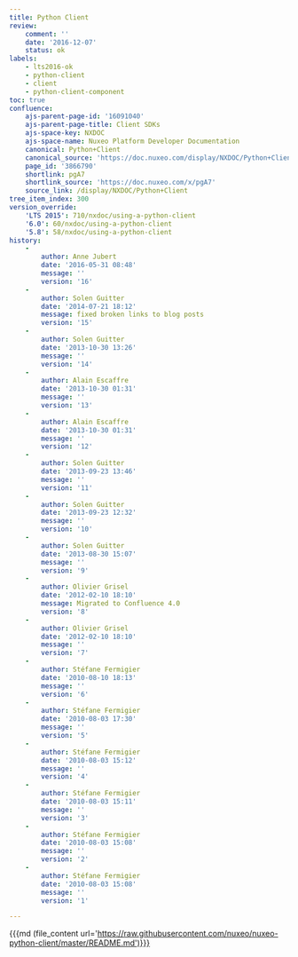 ```yaml
---
title: Python Client
review:
    comment: ''
    date: '2016-12-07'
    status: ok
labels:
    - lts2016-ok
    - python-client
    - client
    - python-client-component
toc: true
confluence:
    ajs-parent-page-id: '16091040'
    ajs-parent-page-title: Client SDKs
    ajs-space-key: NXDOC
    ajs-space-name: Nuxeo Platform Developer Documentation
    canonical: Python+Client
    canonical_source: 'https://doc.nuxeo.com/display/NXDOC/Python+Client'
    page_id: '3866790'
    shortlink: pgA7
    shortlink_source: 'https://doc.nuxeo.com/x/pgA7'
    source_link: /display/NXDOC/Python+Client
tree_item_index: 300
version_override:
    'LTS 2015': 710/nxdoc/using-a-python-client
    '6.0': 60/nxdoc/using-a-python-client
    '5.8': 58/nxdoc/using-a-python-client
history:
    -
        author: Anne Jubert
        date: '2016-05-31 08:48'
        message: ''
        version: '16'
    -
        author: Solen Guitter
        date: '2014-07-21 18:12'
        message: fixed broken links to blog posts
        version: '15'
    -
        author: Solen Guitter
        date: '2013-10-30 13:26'
        message: ''
        version: '14'
    -
        author: Alain Escaffre
        date: '2013-10-30 01:31'
        message: ''
        version: '13'
    -
        author: Alain Escaffre
        date: '2013-10-30 01:31'
        message: ''
        version: '12'
    -
        author: Solen Guitter
        date: '2013-09-23 13:46'
        message: ''
        version: '11'
    -
        author: Solen Guitter
        date: '2013-09-23 12:32'
        message: ''
        version: '10'
    -
        author: Solen Guitter
        date: '2013-08-30 15:07'
        message: ''
        version: '9'
    -
        author: Olivier Grisel
        date: '2012-02-10 18:10'
        message: Migrated to Confluence 4.0
        version: '8'
    -
        author: Olivier Grisel
        date: '2012-02-10 18:10'
        message: ''
        version: '7'
    -
        author: Stéfane Fermigier
        date: '2010-08-10 18:13'
        message: ''
        version: '6'
    -
        author: Stéfane Fermigier
        date: '2010-08-03 17:30'
        message: ''
        version: '5'
    -
        author: Stéfane Fermigier
        date: '2010-08-03 15:12'
        message: ''
        version: '4'
    -
        author: Stéfane Fermigier
        date: '2010-08-03 15:11'
        message: ''
        version: '3'
    -
        author: Stéfane Fermigier
        date: '2010-08-03 15:08'
        message: ''
        version: '2'
    -
        author: Stéfane Fermigier
        date: '2010-08-03 15:08'
        message: ''
        version: '1'

---
```

{{{md (file_content url='https://raw.githubusercontent.com/nuxeo/nuxeo-python-client/master/README.md')}}}
